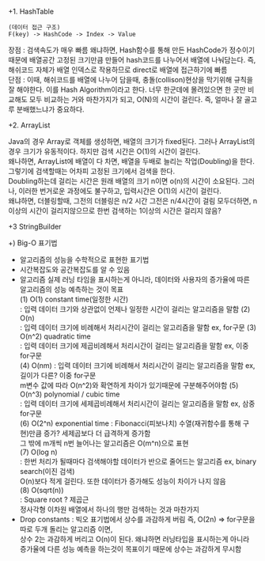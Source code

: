 +1. HashTable

    (데이터 접근 구조)
    F(key) -> HashCode -> Index -> Value

장점 : 검색속도가 매우 빠름 왜냐하면, Hash함수를 통해 만든 HashCode가 정수이기때문에 배열공간 고정된 크기만큼 만들어 hash코드를 나누어서 배열에 나눠담는다. 즉, 해쉬코드 자체가 배열 인덱스로 작용하므로 direct로 배열에 접근하기에 빠름  
단점 : 이때, 해쉬코드를 배열에 나누어 담을때, 충돌(collison)현상을 막기위해 규칙을 잘 해야한다. 이를 Hash Algorithm이라고 한다. 너무 한군데에 몰려있으면 한 곳만 비교해도 모두 비교하는 거와 마찬가지가 되고, O(N)의 시간이 걸린다. 즉, 얼마나 잘 골고루 분배했느냐가 중요하다.

+2. ArrayList

Java의 경우 Array로 객체를 생성하면, 배열의 크기가 fixed된다. 그러나 ArrayList의 경우 크기가 유동적이다. 하지만 검색 시간은 O(1)의 시간이 걸린다.  
왜나하면, ArrayList에 배열이 다 차면, 배열을 두배로 늘리는 작업(Doubling)을 한다. 그렇기에 검색할때는 어차피 고정된 크기에서 검색을 한다.  
Doubling하는데 걸리는 시간은 원래 배열의 크기 n이면 o(n)의 시간이 소요된다. 그러나, 이러한 번거로운 과정에도 불구하고, 입력시간은 O(1)의 시간이 걸린다.  
왜냐하면, 더블링할때, 그전의 더블링은 n/2 시간 그전은 n/4시간이 걸림 모두더하면, n 이상의 시간이 걸리지않으므로 한번 검색하는 1이상의 시간은 걸리지 않음?

+3 StringBuilder



+) Big-O 표기법  
- 알고리즘의 성능을 수학적으로 표현한 표기법  
- 시간복잡도와 공간복잡도를 알 수 있음
- 알고리즘 실제 러닝 타임을 표시하는게 아니라, 데이터와 사용자의 증가율에 따른 알고리즘의 성능 예측하는 것이 목표  
(1) O(1) constant time(일정한 시간)  
: 입력 데이터 크기와 상관없이 언제나 일정한 시간이 걸리는 알고리즘을 말함
(2) O(n)  
: 입력 데이터 크기에 비례해서 처리시간이 걸리는 알고리즘을 말함  ex, for구문
(3) O(n^2) quadratic time  
: 입력 데이터 크기에 제곱비례해서 처리시간이 걸리는 알고리즘을 말함  ex, 이중 for구문  
(4) O(nm) 
: 입력 데이터 크기에 비례해서 처리시간이 걸리는 알고리즘을 말함  ex, 길이가 다른? 이중 for구문  
m변수 값에 따라  O(n^2)와 확연하게 차이가 있기때문에 구분해주어야함
(5) O(n^3) polynomial / cubic time  
: 입력 데이터 크기에 세제곱비례해서 처리시간이 걸리는 알고리즘을 말함 ex, 삼중 for구문  
(6) O(2^n) exponential time 
: Fibonacci(피보나치) 수열(재귀함수를 통해 구현)만큼 증가? 세제곱보다 더 급격하게 증가함  
그 밖에 m개씩 n번 늘어나는 알고리즘은 O(m^n)으로 표현  
(7) O(log n)  
: 한번 처리가 될때마다 검색해야할 데이터가 반으로 줄어드는 알고리즘 ex, binary search(이진 검색)  
O(n)보다 적게 걸린다. 또한 데이터가 증가해도 성능이 차이가 나지 않음  
(8) O(sqrt(n))  
: Square root ? 제곱근  
정사각형 이차원 배열에서 하나의 행만 검색하는 것과 마찬가지  
- Drop constants : 빅오 표기법에서 상수를 과감하게 버림 즉, O(2n) => for구문을 따로 두개 돌리는 알고리즘 이면,  
상수 2는 과감하게 버리고 O(n)이 된다. 왜냐하면 러닝타입을 표시하는게 아니라 증가율에 다른 성능 예측을 하는것이 목표이기 때문에 상수는 과감하게 무시함